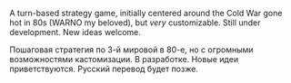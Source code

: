 A turn-based strategy game, initially centered around the Cold War gone hot in 80s (WARNO my beloved), but *very* customizable. Still under development. New ideas welcome.

Пошаговая стратегия по 3-й мировой в 80-е, но с огромными возможностями кастомизации. В разработке. Новые идеи приветствуются.
Русский перевод будет позже.
